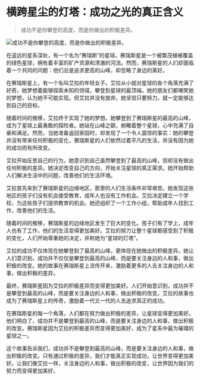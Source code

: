 #  横跨星尘的灯塔：成功之光的真正含义 
> 成功不是你攀登的高度，而是你做出的积极差异。


![成功不是你攀登的高度，而是你做出的积极差异。](/images/2caade14b10a4da6b67d1bc3d08061cf.jpg)

在遥远的星系深处，有一个名为“赛瑞斯”的星球。赛瑞斯星是一个被繁茂植被覆盖的绿色星球，拥有着丰富的矿产资源和清澈的河流。然而，赛瑞斯星的人们却面临着一个共同的问题：他们总是追求更高的山峰，却忽略了身边的美好。

在赛瑞斯星上，有一个名叫艾拉的年轻女子。艾拉从小就对星球的各个角落充满了好奇，她梦想着能够探索未知的领域，攀登到星球的最顶端。她的朋友们都嘲笑她的梦想，认为她不可能实现。但艾拉并没有放弃，她坚信只要努力，就一定能够达到自己的目标。

随着时间的推移，艾拉终于实现了她的梦想。她攀登到了赛瑞斯星的最高的山峰，成为了星球上最勇敢的探险者。她站在山峰之巅，俯瞰着整个星球，心中充满了自豪和满足。然而，当她准备返回家园时，却发现了一个令人震惊的事实：她的攀登并没有带来任何积极的变化，赛瑞斯星的人们依然过着平凡的生活，并没有因为她的成功而有所改变。

艾拉开始反思自己的行为，她意识到自己虽然攀登到了最高的山峰，但却没有做出任何积极的差异。她决定改变自己的方向，开始关注星球的真正需求。她开始帮助人们解决生活中的问题，改善他们的生活环境。

艾拉首先来到了赛瑞斯星的边缘地区，那里的人们生活条件非常艰苦。她发现这些地区的孩子们没有机会接受教育，成年人也没有工作机会。艾拉决定建立一个学校，为这些孩子们提供教育的机会。她还组织了一个工作小组，帮助成年人找到工作，改善他们的生活。

随着时间的推移，赛瑞斯星的边缘地区发生了巨大的变化。孩子们有了学上，成年人也有了工作，他们的生活变得更加美好。艾拉的努力让整个星球都感受到了积极的变化，人们开始尊重她的决定，并称她为“星球的灯塔”。

艾拉的成功不仅体现在她攀登到了最高的山峰，更体现在她做出的积极差异。她让人们意识到，成功并不仅仅是攀登到最高的山峰，而是要关注身边的人和事，做出积极的改变。她的故事在赛瑞斯星上流传开来，激励着更多的人去关注身边的人和事，做出积极的差异。

最终，赛瑞斯星因为艾拉的积极差异而变得更加美好。人们开始意识到，成功并不是攀登到最高的山峰，而是要关注身边的人和事，做出积极的改变。艾拉的故事也成为了赛瑞斯星上的传奇，激励着一代又一代的人去追求真正的成功。

在赛瑞斯星的每一个角落，人们都在努力做出积极的差异，让星球变得更加美好。他们明白了，成功并不是攀登到最高的山峰，而是要关注身边的人和事，做出积极的改变。赛瑞斯星因为艾拉的积极差异而变得更加美好，成为了星系中最为璀璨的星球之一。

这个故事告诉我们，成功并不是攀登到最高的山峰，而是要关注身边的人和事，做出积极的改变。只有通过积极的差异，我们才能真正实现成功，让世界变得更加美好。让我们像艾拉一样，关注身边的人和事，做出积极的改变，让世界因为我们的努力而变得更加美好。